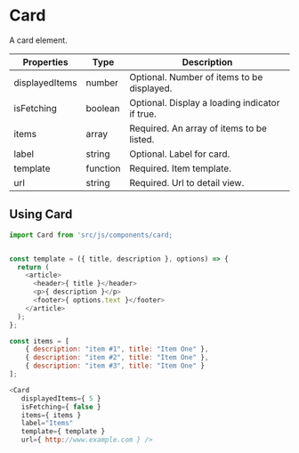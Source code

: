 # Card

A card element.

Properties    |  Type  | Description
--------------|--------|------------
displayedItems| number | Optional. Number of items to be displayed.
isFetching    | boolean| Optional. Display a loading indicator if true.
items         | array  | Required. An array of items to be listed.
label         | string | Optional. Label for card.
template      |function| Required. Item template.
url           | string | Required. Url to detail view.

## Using Card

```js
import Card from 'src/js/components/card;


const template = ({ title, description }, options) => {
  return (
    <article>
      <header>{ title }</header>
      <p>{ description }</p>
      <footer>{ options.text }</footer>
    </article>
  );
};

const items = [
    { description: "item #1", title: "Item One" },
    { description: "item #2", title: "Item One" },
    { description: "item #3", title: "Item One" }
];

<Card
   displayedItems={ 5 }
   isFetching={ false }
   items={ items }
   label="Items"
   template={ template }
   url={ http://www.example.com } />
```
